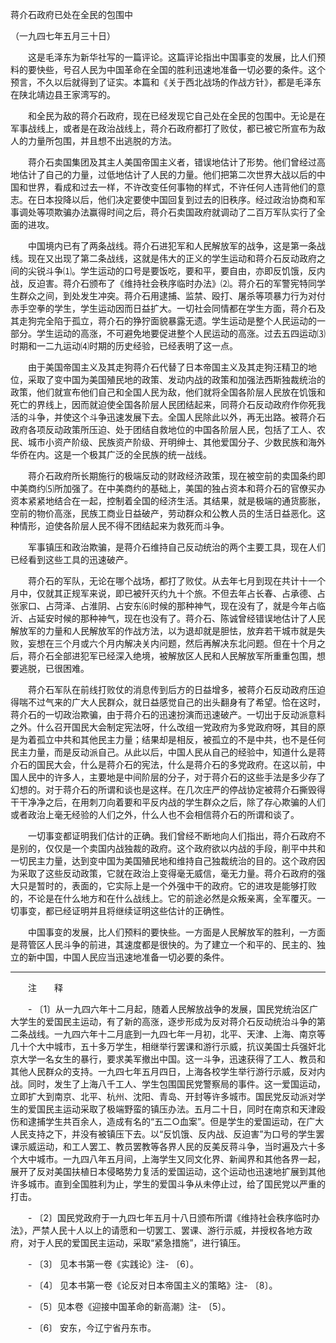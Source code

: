 蒋介石政府已处在全民的包围中

（一九四七年五月三十日）



　　这是毛泽东为新华社写的一篇评论。这篇评论指出中国事变的发展，比人们预料的要快些，号召人民为中国革命在全国的胜利迅速地准备一切必要的条件。这个预言，不久以后就得到了证实。本篇和《关于西北战场的作战方针》，都是毛泽东在陕北靖边县王家湾写的。 



　　和全民为敌的蒋介石政府，现在已经发现它自己处在全民的包围中。无论是在军事战线上，或者是在政治战线上，蒋介石政府都打了败仗，都已被它所宣布为敌人的力量所包围，并且想不出逃脱的方法。 

　　蒋介石卖国集团及其主人美国帝国主义者，错误地估计了形势。他们曾经过高地估计了自己的力量，过低地估计了人民的力量。他们把第二次世界大战以后的中国和世界，看成和过去一样，不许改变任何事物的样式，不许任何人违背他们的意志。在日本投降以后，他们决定要使中国回复到过去的旧秩序。经过政治协商和军事调处等项欺骗办法赢得时间之后，蒋介石卖国政府就调动了二百万军队实行了全面的进攻。 

　　中国境内已有了两条战线。蒋介石进犯军和人民解放军的战争，这是第一条战线。现在又出现了第二条战线，这就是伟大的正义的学生运动和蒋介石反动政府之间的尖锐斗争⑴。学生运动的口号是要饭吃，要和平，要自由，亦即反饥饿，反内战，反迫害。蒋介石颁布了《维持社会秩序临时办法》⑵。蒋介石的军警宪特同学生群众之间，到处发生冲突。蒋介石用逮捕、监禁、殴打、屠杀等项暴力行为对付赤手空拳的学生，学生运动因而日益扩大。一切社会同情都在学生方面，蒋介石及其走狗完全陷于孤立，蒋介石的狰狞面貌暴露无遗。学生运动是整个人民运动的一部分。学生运动的高涨，不可避免地要促进整个人民运动的高涨。过去五四运动⑶时期和一二九运动⑷时期的历史经验，已经表明了这一点。 

　　由于美国帝国主义及其走狗蒋介石代替了日本帝国主义及其走狗汪精卫的地位，采取了变中国为美国殖民地的政策、发动内战的政策和加强法西斯独裁统治的政策，他们就宣布他们自己和全国人民为敌，他们就将全国各阶层人民放在饥饿和死亡的界线上，因而就迫使全国各阶层人民团结起来，同蒋介石反动政府作你死我活的斗争，并使这个斗争迅速发展下去。全国人民除此以外，再无出路。被蒋介石政府各项反动政策所压迫、处于团结自救地位的中国各阶层人民，包括了工人、农民、城市小资产阶级、民族资产阶级、开明绅士、其他爱国分子、少数民族和海外华侨在内。这是一个极其广泛的全民族的统一战线。 

　　蒋介石政府所长期施行的极端反动的财政经济政策，现在被空前的卖国条约即中美商约⑸所加强了。在中美商约的基础上，美国的独占资本和蒋介石的官僚买办资本紧紧地结合在一起，控制着全国的经济生活。其结果，就是极端的通货膨胀，空前的物价高涨，民族工商业日益破产，劳动群众和公教人员的生活日益恶化。这种情形，迫使各阶层人民不得不团结起来为救死而斗争。 

　　军事镇压和政治欺骗，是蒋介石维持自己反动统治的两个主要工具，现在人们已经看到这些工具的迅速破产。 

　　蒋介石的军队，无论在哪个战场，都打了败仗。从去年七月到现在共计十一个月中，仅就其正规军来说，即已被歼灭约九十个旅。不但去年占长春、占承德、占张家口、占菏泽、占淮阴、占安东⑹时候的那种神气，现在没有了，就是今年占临沂、占延安时候的那种神气，现在也没有了。蒋介石、陈诚曾经错误地估计了人民解放军的力量和人民解放军的作战方法，以为退却就是胆怯，放弃若干城市就是失败，妄想在三个月或六个月内解决关内问题，然后再解决东北问题。但在十个月之后，蒋介石全部进犯军已经深入绝境，被解放区人民和人民解放军所重重包围，想要逃脱，已很困难。 

　　蒋介石军队在前线打败仗的消息传到后方的日益增多，被蒋介石反动政府压迫得喘不过气来的广大人民群众，就日益感觉自己的出头翻身有了希望。恰在这时，蒋介石的一切政治欺骗，由于蒋介石的迅速扮演而迅速破产。一切出于反动派意料之外。什么召开国民大会制定宪法呀，什么改组一党政府为多党政府呀，其目的原是为着孤立中共和其他民主力量；结果却是相反，被孤立的不是中共，也不是任何民主力量，而是反动派自己。从此以后，中国人民从自己的经验中，知道什么是蒋介石的国民大会，什么是蒋介石的宪法，什么是蒋介石的多党政府。在这以前，中国人民中的许多人，主要地是中间阶层的分子，对于蒋介石的这些手法是多少存了幻想的。对于蒋介石的所谓和谈也是这样。在几次庄严的停战协定被蒋介石撕毁得干干净净之后，在用刺刀向着要和平反内战的学生群众之后，除了存心欺骗的人们或者政治上毫无经验的人们之外，什么人也不会相信蒋介石的所谓和谈了。 

　　一切事变都证明我们估计的正确。我们曾经不断地向人们指出，蒋介石政府不是别的，仅仅是一个卖国内战独裁的政府。这个政府欲以内战的手段，削平中共和一切民主力量，达到变中国为美国殖民地和维持自己独裁统治的目的。这个政府因为采取了这些反动政策，它就在政治上变得毫无威信，毫无力量。蒋介石政府的强大只是暂时的，表面的，它实际上是一个外强中干的政府。它的进攻是能够打败的，不论是在什么地方和在什么战线上。它的前途必然是众叛亲离，全军覆灭。一切事变，都已经证明并且将继续证明这些估计的正确性。 

　　中国事变的发展，比人们预料的要快些。一方面是人民解放军的胜利，一方面是蒋管区人民斗争的前进，其速度都是很快的。为了建立一个和平的、民主的、独立的新中国，中国人民应当迅速地准备一切必要的条件。 





------------------

　　注　　释 

　　- 〔1〕从一九四六年十二月起，随着人民解放战争的发展，国民党统治区广大学生的爱国民主运动，有了新的高涨，逐步形成为反对蒋介石反动统治斗争的第二条战线。一九四六年十二月底到一九四七年一月初，北平、天津、上海、南京等几十个大中城市，五十多万学生，相继举行罢课和游行示威，抗议美国士兵强奸北京大学一名女生的暴行，要求美军撤出中国。这一斗争，迅速获得了工人、教员和其他人民群众的支持。一九四七年五月四日，上海各校学生举行游行示威，反对内战。同时，发生了上海八千工人、学生包围国民党警察局的事件。这一爱国运动，立即扩大到南京、北平、杭州、沈阳、青岛、开封等许多城市。国民党反动派对学生的爱国民主运动采取了极端野蛮的镇压办法。五月二十日，同时在南京和天津殴伤和逮捕学生共百余人，造成有名的“五二○血案”。但是学生的爱国运动，在广大人民支持之下，并没有被镇压下去。以“反饥饿、反内战、反迫害”为口号的学生罢课示威运动，和工人罢工、教员罢教等各界人民的反美反蒋斗争，当时遍及六十多个大中城市。一九四八年五月间，上海学生又同文化界、新闻界和其他各界一起，展开了反对美国扶植日本侵略势力复活的爱国运动，这个运动也迅速地扩展到其他许多城市。直到全国胜利为止，学生的爱国斗争从未停止过，给了国民党以严重的打击。 

　　- 〔2〕国民党政府于一九四七年五月十八日颁布所谓《维持社会秩序临时办法》，严禁人民十人以上的请愿和一切罢工、罢课、游行示威，并授权各地方政府，对于人民的爱国民主运动，采取“紧急措施”，进行镇压。 

　　- 〔3〕 见本书第一卷《实践论》注- 〔6〕。 

　　- 〔4〕 见本书第一卷《论反对日本帝国主义的策略》注- 〔8〕。 

　　- 〔5〕见本卷《迎接中国革命的新高潮》注- 〔5〕。 

　　- 〔6〕 安东，今辽宁省丹东市。 

